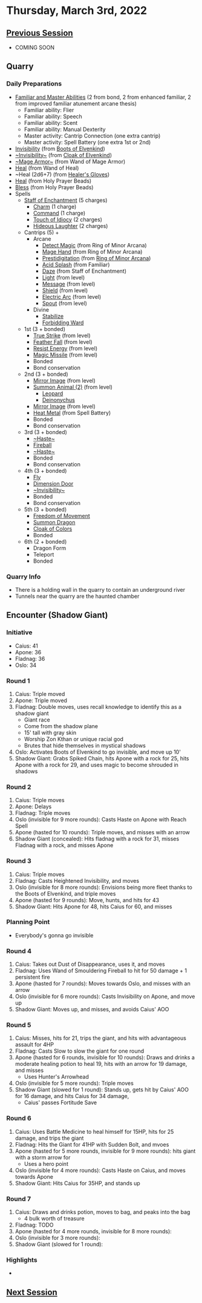 # Thursday, March 3rd, 2022

## [Previous Session](./2022-02-16.md)

- COMING SOON

## Quarry

### Daily Preparations

- [Familiar and Master Abilities](https://2e.aonprd.com/Familiars.aspx) (2 from bond, 2 from enhanced familiar, 2 from improved familiar atunement arcane thesis)
  - Familiar ability: Flier
  - Familiar ability: Speech
  - Familiar ability: Scent
  - Familiar ability: Manual Dexterity
  - Master activity: Cantrip Connection (one extra cantrip)
  - Master activity: Spell Battery (one extra 1st or 2nd)
- [Invisibility](https://pf2.d20pfsrd.com/spell/invisibility/) (from [Boots of Elvenkind](https://2e.aonprd.com/Equipment.aspx?ID=413))
- [~Invisibility~](https://pf2.d20pfsrd.com/spell/invisibility/) (from [Cloak of Elvenkind](https://2e.aonprd.com/Equipment.aspx?ID=424))
- [~Mage Armor~](https://pf2.d20pfsrd.com/spell/mage-armor) (from Wand of Mage Armor)
- [Heal](https://pf2.d20pfsrd.com/spell/heal/) (from Wand of Heal)
- ~Heal (2d6+7) (from [Healer's Gloves](https://2e.aonprd.com/Equipment.aspx?ID=444))
- [Heal](https://2e.aonprd.com/Equipment.aspx?ID=256) (from Holy Prayer Beads)
- [Bless](https://2e.aonprd.com/Spells.aspx?ID=25) (from Holy Prayer Beads)
- Spells
  - [Staff of Enchantment](https://pf2.easytool.es/index.php?id=2788) (5 charges)
    - [Charm](https://pf2.d20pfsrd.com/spell/charm/) (1 charge)
    - [Command](https://pf2.d20pfsrd.com/spell/command/) (1 charge)
    - [Touch of Idiocy](https://pf2.d20pfsrd.com/spell/touch-of-idiocy/) (2 charges)
    - [Hideous Laughter](https://pf2.d20pfsrd.com/spell/hideous-laughter/) (2 charges)
  - Cantrips (5) + 
    - Arcane
      - [Detect Magic](https://pf2.d20pfsrd.com/spell/detect-magic/) (from Ring of Minor Arcana)
      - [Mage Hand](https://pf2.d20pfsrd.com/spell/mage-hand/) (from Ring of Minor Arcana)
      - [Prestidigitation](https://pf2.d20pfsrd.com/spell/prestidigitation/) (from [Ring of Minor Arcana](https://2e.aonprd.com/Equipment.aspx?ID=478))
      - [Acid Splash](https://pf2.d20pfsrd.com/spell/acid-splash/) (from Familiar)
      - [Daze](https://pf2.d20pfsrd.com/spell/daze/) (from Staff of Enchantment)
      - [Light](https://pf2.d20pfsrd.com/spell/light/) (from level)
      - [Message](https://pf2.d20pfsrd.com/spell/message/) (from level)
      - [Shield](https://pf2.d20pfsrd.com/spell/shield/) (from level)
      - [Electric Arc](https://pf2.d20pfsrd.com/spell/electric-arc/) (from level)
      - [Spout](https://2e.aonprd.com/Spells.aspx?ID=1002) (from level)
    - Divine
      - [Stabilize](https://2e.aonprd.com/Spells.aspx?ID=307)
      - [Forbidding Ward](https://2e.aonprd.com/Spells.aspx?ID=126)
  - 1st (3 + bonded)
    - [True Strike](https://2e.aonprd.com/Spells.aspx?ID=345) (from level)
    - [Feather Fall](https://pf2.d20pfsrd.com/spell/feather-fall/) (from level)
    - [Resist Energy](https://pf2.d20pfsrd.com/spell/resist-energy/) (from level)
    - [Magic Missile](https://pf2.d20pfsrd.com/spell/magic-missile/) (from level)
    - Bonded
    - Bond conservation
  - 2nd (3 + bonded)
    - [Mirror Image](https://pf2.d20pfsrd.com/spell/mirror-image/) (from level)
    - [Summon Animal (2)](https://2e.aonprd.com/Spells.aspx?ID=316) (from level)
       - [Leopard](https://2e.aonprd.com/Monsters.aspx?ID=67)
       - [Deinonychus](https://2e.aonprd.com/Monsters.aspx?ID=118)
    - [Mirror Image](https://pf2.d20pfsrd.com/spell/mirror-image/) (from level)
    - [Heat Metal](https://pf2.d20pfsrd.com/spell/heat-metal/) (from Spell Battery)
    - Bonded
    - Bond conservation
  - 3rd (3 + bonded)
    - [~Haste~](https://pf2.d20pfsrd.com/spell/haste)
    - [Fireball](https://pf2.d20pfsrd.com/spell/fireball/) 
    - [~Haste~](https://pf2.d20pfsrd.com/spell/haste)
    - Bonded
    - Bond conservation
  - 4th (3 + bonded)
    - [Fly](https://pf2.d20pfsrd.com/spell/fly/)
    - [Dimension Door](https://pf2.d20pfsrd.com/spell/dimension-door/)
    - [~Invisibility~](https://2e.aonprd.com/Spells.aspx?ID=164)
    - Bonded
    - Bond conservation
  - 5th (3 + bonded)
    - [Freedom of Movement](https://pf2.d20pfsrd.com/spell/freedom-of-movement/)
    - [Summon Dragon](https://2e.aonprd.com/Spells.aspx?ID=319)
    - [Cloak of Colors](https://2e.aonprd.com/Spells.aspx?ID=41)
    - Bonded
  - 6th (2 + bonded)
    - Dragon Form
    - Teleport
    - Bonded

### Quarry Info

- There is a holding wall in the quarry to contain an underground river
- Tunnels near the quarry are the haunted chamber

## Encounter (Shadow Giant)

### Initiative

- Caius: 41
- Apone: 36
- Fladnag: 36
- Oslo: 34

### Round 1

1. Caius: Triple moved
1. Apone: Triple moved
1. Fladnag: Double moves, uses recall knowledge to identify this as a shadow giant
   - Giant race
   - Come from the shadow plane
   - 15' tall with gray skin
   - Worship Zon Kthan or unique racial god
   - Brutes that hide themselves in mystical shadows
1. Oslo: Activates Boots of Elvenkind to go invisible, and move up 10'
1. Shadow Giant: Grabs Spiked Chain, hits Apone with a rock for 25, hits Apone with a rock for 29, and uses magic to become shrouded in shadows

### Round 2

1. Caius: Triple moves
1. Apone: Delays
1. Fladnag: Triple moves
1. Oslo (invisible for 9 more rounds): Casts Haste on Apone with Reach Spell
1. Apone (hasted for 10 rounds): Triple moves, and misses with an arrow
1. Shadow Giant (concealed): Hits fladnag with a rock for 31, misses Fladnag with a rock, and misses Apone

### Round 3

1. Caius: Triple moves
1. Fladnag: Casts Heightened Invisibility, and moves
1. Oslo (invisible for 8 more rounds): Envisions being more fleet thanks to the Boots of Elvenkind, and triple moves
1. Apone (hasted for 9 rounds): Move, hunts, and hits for 43
1. Shadow Giant: Hits Apone for 48, hits Caius for 60, and misses

### Planning Point

- Everybody's gonna go invisible

### Round 4

1. Caius: Takes out Dust of Disappearance, uses it, and moves
1. Fladnag: Uses Wand of Smouldering Fireball to hit for 50 damage + 1 persistent fire
1. Apone (hasted for 7 rounds): Moves towards Oslo, and misses with an arrow
1. Oslo (invisible for 6 more rounds): Casts Invisibility on Apone, and move up
1. Shadow Giant: Moves up, and misses, and avoids Caius' AOO

### Round 5

1. Caius: Misses, hits for 21, trips the giant, and hits with advantageous assault for 4HP
1. Fladnag: Casts Slow to slow the giant for one round
1. Apone (hasted for 6 rounds, invisible for 10 rounds): Draws and drinks a moderate healing potion to heal 19, hits with an arrow for 19 damage, and misses
   - Uses Hunter's Arrowhead 
1. Oslo (invisible for 5 more rounds): Triple moves
1. Shadow Giant (slowed for 1 round): Stands up, gets hit by Caius' AOO for 16 damage, and hits Caius for 34 damage, 
   - Caius' passes Fortitude Save

### Round 6

1. Caius: Uses Battle Medicine to heal himself for 15HP, hits for 25 damage, and trips the giant
1. Fladnag: Hits the Giant for 41HP with Sudden Bolt, and mvoes
1. Apone (hasted for 5 more rounds, invisible for 9 more rounds): hits giant with a storm arrow for 
   - Uses a hero point
1. Oslo (invisible for 4 more rounds): Casts Haste on Caius, and moves towards Apone
1. Shadow Giant: Hits Caius for 35HP, and stands up

### Round 7

1. Caius: Draws and drinks potion, moves to bag, and peaks into the bag
   - 4 bulk worth of treasure
1. Fladnag: TODO
1. Apone (hasted for 4 more rounds, invisible for 8 more rounds): 
1. Oslo (invisible for 3 more rounds): 
1. Shadow Giant (slowed for 1 round): 

### Highlights

- 

## [Next Session](./2022-XX-XX.md)

